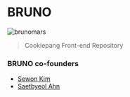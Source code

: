 # BRUNO
![brunomars](https://user-images.githubusercontent.com/30452963/149622953-763f541f-3db9-457b-af00-88281c0b1946.jpg)

> Cookiepang Front-end Repository

### BRUNO co-founders
- [Sewon Kim](https://github.com/sewonkimm)
- [Saetbyeol Ahn](https://github.com/sbyeol3)